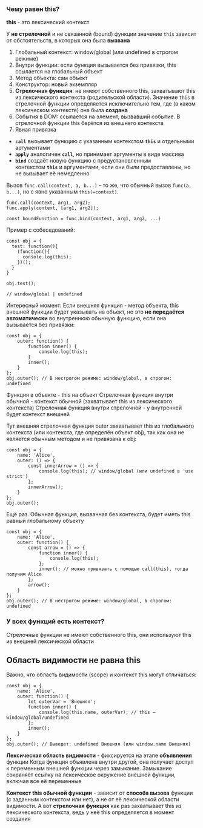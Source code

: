 ### Чему равен this?

**this** - это лексический контекст

У **не стрелочной** и не связанной (bound) функции значение `this` зависит от обстоятельств, в которых она была **вызвана**

1. Глобальный контекст: window/global (или undefined в строгом режиме)
2. Внутри функции: если функция вызывается без привязки, this ссылается на глобальный объект
3. Метод объекта: сам объект
4. Конструктор: новый экземпляр
5. **Стрелочная функция**: не имеют собственного this, захватывают this из лексического контекста (родительской области). Значение `this` в стрелочной функции определяется исключительно тем, где (в каком лексическом контексте) она была **создана**
6. События в DOM: ссылается на элемент, вызвавший событие. В стрелочной функции this берётся из внешнего контекста
7. Явная привязка
- **`call`** вызывает функцию с указанным контекстом **`this`** и отдельными аргументами
- **`apply`** аналогичен **`call`**, но принимает аргументы в виде массива
- **`bind`** создаёт новую функцию с предустановленным контекстом **`this`** и аргументами, если они были предоставлены, но не вызывает её немедленно

Вызов `func.call(context, a, b...)` – то же, что обычный вызов `func(a, b...)`, но с явно указанным `this(=context)`.
```JS
func.call(context, arg1, arg2);
func.apply(context, [arg1, arg2]);

const boundFunction = func.bind(context, arg1, arg2, ...)
```

Пример с собеседований:
```JS
const obj = { 
  test: function(){
    (function(){
      console.log(this);
    })();
  }
}

obj.test();

// window/global | undefined
```

Интересный момент:
Если внешняя функция - метод объекта, this внешней функции будет указывать на объект, но это **не передаётся автоматически** во внутреннюю обычную функцию, если она вызывается без привязки:
```JS
const obj = {
    outer: function() {
        function inner() {
            console.log(this);
        }
        inner();
    }
};
obj.outer(); // В нестрогом режиме: window/global, в строгом: undefined
```

Функция в объекте - this на объект
Стрелочная функция внутри обычной - контекст обычной (захватывает this из лексического контекста)
Стрелочная функция внутри стрелочной - у внутренней будет контекст внешней

Тут внешняя стрелочная функция outer захватывает this из глобального контекста (или контекста, где определён объект obj), так как она не является обычным методом и не привязана к obj:
```JS
const obj = {
    name: 'Alice',
    outer: () => {
        const innerArrow = () => {
            console.log(this); // window/global (или undefined в 'use strict')
        };
        innerArrow();
    }
};
obj.outer();
```

Ещё раз. Обычная функция, вызванная без контекста, будет иметь this равный глобальному объекту
```JS
const obj = {
    name: 'Alice',
    outer: function() {
        const arrow = () => {
            function inner() {
                console.log(this);
            };
            inner(); // можно привязать с помощью call(this), тогда получим Alice
        };
        arrow();
    }
};
obj.outer(); // В нестрогом режиме: window/global, в строгом: undefined
```

### У всех функций есть контекст? 
Стрелочные функции не имеют собственного this, они используют this из внешней лексической области
## Область видимости не равна this

Важно, что область видимости (scope) и контекст this могут отличаться:

```JS
const obj = {
    name: 'Alice',
    outer: function() {
        let outerVar = 'Внешняя';
        function inner() {
            console.log(this.name, outerVar); // this — window/global/undefined
        };
        inner();
    }
};
obj.outer(); // Выведет: undefined Внешняя (или window.name Внешняя)
```

**Лексическая область видимости** - фиксируется на этапе **объявления** функции
Когда функция объявлена внутри другой, она получает доступ к переменным внешней функции через замыкание. Замыкание сохраняет ссылку на лексическое окружение внешней функции, включая все её переменные

**Контекст this обычной функции** - зависит от **способа вызова** функции (с заданным контекстом или нет), а не от её лексической области видимости. А вот **стрелочная функция** как раз захватывает this из лексического контекста, ведь у неё this определяется в момент создания
